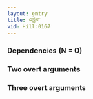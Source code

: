 ```yaml
---
layout: entry
title: འཁྱེག་
vid: Hill:0167
---
```

### Dependencies (N = 0)


### Two overt arguments


### Three overt arguments
